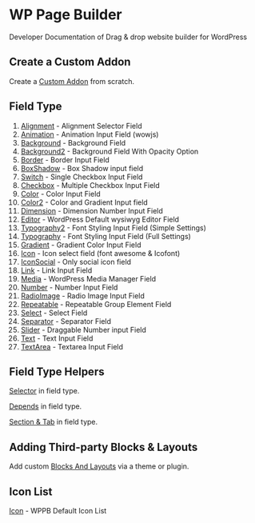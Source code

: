 # WP Page Builder
Developer Documentation of Drag &amp; drop website builder for WordPress

## Create a Custom Addon
Create a [Custom Addon](https://github.com/themeum/WP-Page-Builder/blob/master/addon/CustomAddon.md) from scratch.


## Field Type
01. [Alignment](https://github.com/themeum/WP-Page-Builder/blob/master/fields/Alignment.md) - Alignment Selector Field
02. [Animation](https://github.com/themeum/WP-Page-Builder/blob/master/fields/Animation.md) - Animation Input Field (wowjs)
03. [Background](https://github.com/themeum/WP-Page-Builder/blob/master/fields/Background.md) - Background Field
04. [Background2](https://github.com/themeum/WP-Page-Builder/blob/master/fields/Background2.md) - Background Field With Opacity Option
05. [Border](https://github.com/themeum/WP-Page-Builder/blob/master/fields/Border.md) - Border Input Field
06. [BoxShadow](https://github.com/themeum/WP-Page-Builder/blob/master/fields/BoxShadow.md) - Box Shadow input field
07. [Switch](https://github.com/themeum/WP-Page-Builder/blob/master/fields/Switch.md) - Single Checkbox Input Field 
08. [Checkbox](https://github.com/themeum/WP-Page-Builder/blob/master/fields/Checkbox.md) - Multiple Checkbox Input Field
09. [Color](https://github.com/themeum/WP-Page-Builder/blob/master/fields/Color.md) - Color Input Field
10. [Color2](https://github.com/themeum/WP-Page-Builder/blob/master/fields/Color2.md) - Color and Gradient Input field
11. [Dimension](https://github.com/themeum/WP-Page-Builder/blob/master/fields/Dimension.md) - Dimension Number Input Field 
12. [Editor](https://github.com/themeum/WP-Page-Builder/blob/master/fields/Editor.md) - WordPress Default wysiwyg Editor Field
13. [Typography2](https://github.com/themeum/WP-Page-Builder/blob/master/fields/typography2.md) - Font Styling Input Field (Simple Settings)
14. [Typography](https://github.com/themeum/WP-Page-Builder/blob/master/fields/typography.md) - Font Styling Input Field (Full Settings)
15. [Gradient](https://github.com/themeum/WP-Page-Builder/blob/master/fields/Gradient.md) - Gradient Color Input Field
16. [Icon](https://github.com/themeum/WP-Page-Builder/blob/master/fields/Icon.md) - Icon select field (font awesome & Icofont)
17. [IconSocial](https://github.com/themeum/WP-Page-Builder/blob/master/fields/IconSocial.md) - Only social icon field
18. [Link](https://github.com/themeum/WP-Page-Builder/blob/master/fields/Link.md) - Link Input Field
19. [Media](https://github.com/themeum/WP-Page-Builder/blob/master/fields/Media.md) - WordPress Media Manager Field
20. [Number](https://github.com/themeum/WP-Page-Builder/blob/master/fields/Number.md) - Number Input Field
21. [RadioImage](https://github.com/themeum/WP-Page-Builder/blob/master/fields/RadioImage.md) - Radio Image Input Field
22. [Repeatable](https://github.com/themeum/WP-Page-Builder/blob/master/fields/Repeatable.md) - Repeatable Group Element Field
23. [Select](https://github.com/themeum/WP-Page-Builder/blob/master/fields/Select.md) - Select Field
24. [Separator](https://github.com/themeum/WP-Page-Builder/blob/master/fields/Separator.md) - Separator Field
25. [Slider](https://github.com/themeum/WP-Page-Builder/blob/master/fields/Slider.md) - Draggable Number input Field
26. [Text](https://github.com/themeum/WP-Page-Builder/blob/master/fields/Text.md) - Text Input Field
27. [TextArea](https://github.com/themeum/WP-Page-Builder/blob/master/fields/TextArea.md) - Textarea Input Field

## Field Type Helpers
[Selector](https://github.com/themeum/WP-Page-Builder/blob/master/selector.md) in field type.

[Depends](https://github.com/themeum/WP-Page-Builder/blob/master/depends.md) in field type.

[Section & Tab](https://github.com/themeum/WP-Page-Builder/blob/master/section_and_tab.md) in field type.

## Adding Third-party Blocks & Layouts
Add custom [Blocks And Layouts](https://github.com/themeum/WP-Page-Builder/blob/master/block_and_layout.md) via a theme or plugin.

## Icon List
[Icon](https://builder.themeum.com/wppbicon/) - WPPB Default Icon List 

